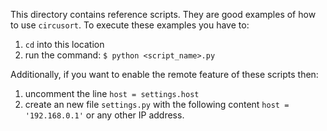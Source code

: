 This directory contains reference scripts. They are good examples of how to use `circusort`. To execute these examples you have to:

1. `cd` into this location
2. run the command: `$ python <script_name>.py`

Additionally, if you want to enable the remote feature of these scripts then:

1. uncomment the line `host = settings.host`
2. create an new file `settings.py` with the following content `host = '192.168.0.1'` or any other IP address.
